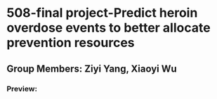 # 508-final project-Predict heroin overdose events to better allocate prevention resources
## Group Members: Ziyi Yang, Xiaoyi Wu
### Preview:
